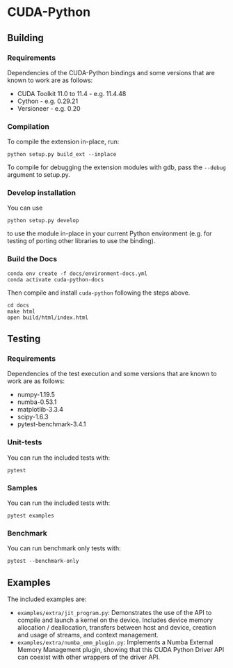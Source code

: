 # CUDA-Python

## Building

### Requirements

Dependencies of the CUDA-Python bindings and some versions that are known to
work are as follows:

* CUDA Toolkit 11.0 to 11.4 - e.g. 11.4.48
* Cython - e.g. 0.29.21
* Versioneer - e.g. 0.20

### Compilation

To compile the extension in-place, run:

```
python setup.py build_ext --inplace
```

To compile for debugging the extension modules with gdb, pass the `--debug`
argument to setup.py.


### Develop installation

You can use

```
python setup.py develop
```

to use the module in-place in your current Python environment (e.g. for testing
of porting other libraries to use the binding).


### Build the Docs

```
conda env create -f docs/environment-docs.yml
conda activate cuda-python-docs
```
Then compile and install `cuda-python` following the steps above.

```
cd docs
make html
open build/html/index.html
```

## Testing

### Requirements

Dependencies of the test execution and some versions that are known to
work are as follows:

* numpy-1.19.5
* numba-0.53.1
* matplotlib-3.3.4
* scipy-1.6.3
* pytest-benchmark-3.4.1

### Unit-tests

You can run the included tests with:

```
pytest
```

### Samples

You can run the included tests with:

```
pytest examples
```

### Benchmark

You can run benchmark only tests with:

```
pytest --benchmark-only
```

## Examples

The included examples are:

- `examples/extra/jit_program.py`: Demonstrates the use of the API to compile and
  launch a kernel on the device. Includes device memory allocation /
  deallocation, transfers between host and device, creation and usage of
  streams, and context management.
- `examples/extra/numba_emm_plugin.py`: Implements a Numba External Memory Management
  plugin, showing that this CUDA Python Driver API can coexist with other
  wrappers of the driver API.
